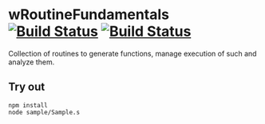 
# wRoutineFundamentals [![Build Status](https://travis-ci.org/Wandalen/wRoutineFundamentals.svg?branch=master)](https://travis-ci.org/Wandalen/wRoutineFundamentals) [![Build Status](https://ci.appveyor.com/api/projects/status/github/Wandalen/wroutinefundamentals)](https://ci.appveyor.com/project/Wandalen/wroutinefundamentals)

Collection of routines to generate functions, manage execution of such and analyze them.

## Try out
```
npm install
node sample/Sample.s
```





















